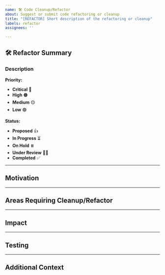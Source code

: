 ```yaml
---
name: 🛠️ Code Cleanup/Refactor
about: Suggest or submit code refactoring or cleanup
title: "[REFACTOR] Short description of the refactoring or cleanup"
labels: refactor
assignees: ''

---
```


## 🛠️ Refactor Summary

### Description
<!-- Provide a clear and concise description of the refactor or cleanup -->

**Priority:** <!-- Select one -->
- **Critical** 🔴
- **High** 🟠
- **Medium** 🟡
- **Low** 🟢

**Status:** <!-- Select one -->
- **Proposed** 👍
- **In Progress** ⏳
- **On Hold** ⏸️
- **Under Review** 🕵️‍♂️
- **Completed** ✅

---

## Motivation
<!-- Explain why this refactor is needed and the value it adds -->

---

## Areas Requiring Cleanup/Refactor
<!-- List the areas or components of the codebase that need cleanup or refactoring -->

---

## Impact
<!-- Describe the potential impact of this refactor, including improved readability, performance, or maintainability -->

---

## Testing
<!-- Describe how this refactor has been tested or how it will be tested -->

---

## Additional Context
<!-- Add any other context or screenshots related to the refactoring request -->
